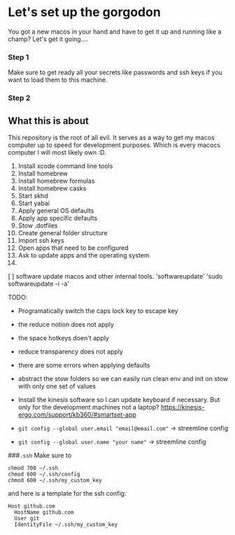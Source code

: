 # Let's set up the gorgodon

You got a new macos in your hand and have to get it up and running like a champ? Let's get it going....

### Step 1
Make sure to get ready all your secrets like passwords and ssh keys if you want to load them to this machine. 

### Step 2

## What this is about 

This repository is the root of all evil. It serves as a way to get my macos computer up to speed for development purposes. Which is every macocs computer I will most likely own :D. 

1. Install xcode command line tools
2. Install homebrew
3. Install homebrew formulas
4. Install homebrew casks
5. Start skhd
6. Start yabai
7. Apply general OS defaults
8. Apply app specific defaults
9. Stow .dotfiles
10. Create general folder structure
11. Import ssh keys
12. Open apps that need to be configured
13. Ask to update apps and the operating system
14. 

[ ] software update macos and other internal tools. 'softwareupdate' 'sudo softwareupdate -i -a'

TODO:
- Programatically switch the caps lock key to escape key

- the reduce notion does not apply
- the space hotkeys doen't apply
- reduce transparency does not apply
- there are some errors when applying defaults
- abstract the stow folders so we can easily run clean env and init on stow with only one set of values
- Install the kinesis software so I can update keyboard if necessary. But only for the development machines not a laptop? https://kinesis-ergo.com/support/kb360/#smartset-app
- `git config --global user.email "email@email.com"` -> streemline config
- `git config --global user.name "your name"` -> streemline config


###`.ssh`
Make sure to
```
chmod 700 ~/.ssh
chmod 600 ~/.ssh/config
chmod 600 ~/.ssh/my_custom_key
```
and here is a template for the ssh config:
```
Host github.com
  HostName github.com
  User git
  IdentityFile ~/.ssh/my_custom_key
```
